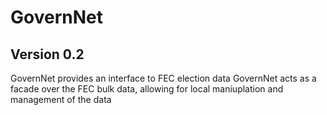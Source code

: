 # GovernNet
## Version 0.2
GovernNet provides an interface to FEC election data
GovernNet acts as a facade over the FEC bulk data, allowing for local maniuplation and management of the data
